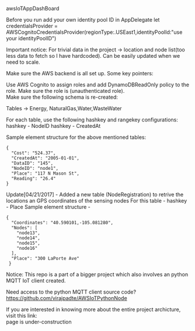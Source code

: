 awsIoTAppDashBoard

Before you run add your own identity pool ID in AppDelegate let credentialsProvider = AWSCognitoCredentialsProvider(regionType:.USEast1,identityPoolId:"use your identityPoolID")

Important notice: For trivial data in the project -> location and node list(too less data to fetch so I have hardcoded). Can be easily updated when we need to scale.

Make sure the AWS backend is all set up. Some key pointers:

Use AWS Cognito to assign roles and add DynamoDBReadOnly policy to the role.
Make sure the role is (unauthenticated role).</br>
Make sure the following schema is re-created:


Tables -> Energy, NaturalGas,Water,WasteWater

For each table, use the following hashkey and rangekey configurations:</br>
hashkey - NodeID
hashkey - CreatedAt

Sample element structure for the above mentioned tables:
```
{
  "Cost": "524.37",
  "CreatedAt": "2005-01-01",
  "DataID": "145",
  "NodeID": "node1",
  "Place": "117 N Mason St",
  "Reading": "26.4"
}
```

Update[04/21/2017] - Added a new table (NodeRegistration) to retrive the locations an GPS coordinates of the sensing nodes 
For this table - hashkey - Place
Sample element structure - 
```
{
  "Coordinates": "40.590101,-105.081280",
  "Nodes": [
    "node13",
    "node14",
    "node15",
    "node16"
  ],
  "Place": "300 LaPorte Ave"
 }
```
Notice: This repo is a part of a bigger project which also involves an python MQTT IoT client created. 

Need access to the python MQTT client source code?
https://github.com/virajpadte/AWSIoTPythonNode

If you are interested in knowing more about the entire project archicture, visit this link:</br>
page is under-construction


